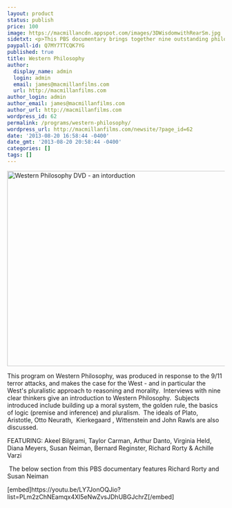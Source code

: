 ```yaml
---
layout: product
status: publish
price: 100
image: https://macmillancdn.appspot.com/images/3DWisdomwithRearSm.jpg
sidetxt: <p>This PBS documentary brings together nine outstanding philosophers to explain the tradition of thinking begun by Plato and Aristotle.</p><p>Explore how this tradition can clarify your own worldview.</p><p>Gain valuable insights from some of the greatest thinkers of all time and discover what you really believe when you test your assumptions about logic, certainty, religion, justice and fundamentalism. Price $100</p>
paypall-id: Q7MY7TTCQK7YG
published: true
title: Western Philosophy
author:
  display_name: admin
  login: admin
  email: james@macmillanfilms.com
  url: http://macmillanfilms.com
author_login: admin
author_email: james@macmillanfilms.com
author_url: http://macmillanfilms.com
wordpress_id: 62
permalink: /programs/western-philosophy/
wordpress_url: http://macmillanfilms.com/newsite/?page_id=62
date: '2013-08-20 16:58:44 -0400'
date_gmt: '2013-08-20 20:58:44 -0400'
categories: []
tags: []
---
```

<p><img class="aligncenter" style="border: 0px;" title="The PBS Documentary on Western Philosophy" src="https://macmillancdn.appspot.com/images/3DWisdomwithRearSm.jpg" alt="Western Philosophy DVD - an intorduction" width="648" height="452" border="0" /></p>
<div align="left">This program on Western Philosophy, was produced in response to the 9/11 terror attacks, and makes the case for the West - and in particular the West's pluralistic approach to reasoning and morality.  Interviews with nine clear thinkers give an introduction to Western Philosophy.  Subjects introduced include building up a moral system, the golden rule, the basics of logic (premise and inference) and pluralism.  The ideals of Plato, Aristotle, Otto Neurath,  <span class="st">Kierkegaard</span> , Wittenstein and John Rawls are also discussed.</div>
<div align="left"></div>
<div align="left"></div>
<div align="left"></div>
<div align="left">
<p>FEATURING: Akeel Bilgrami, Taylor Carman, Arthur Danto, Virginia Held, Diana Meyers, Susan Neiman, Bernard Reginster, Richard Rorty &amp; Achille Varzi</p>
</div>
<div align="left">
<p> The below section from this PBS documentary features Richard Rorty and Susan Neiman</p>
<p>[embed]https://youtu.be/LY7JonOQJio?list=PLm2zChNEamqx4Xl5eNwZvsJDhUBGJchrZ[/embed]</p>
<p>&nbsp;</p>
</div>
<div align="left"></div>
<div align="left"></div>
<div align="left"><img style="border: 0px;" src="https://macmillancdn.appspot.com/images/9PhilosophersBand.jpg" alt="" border="0" /></div>
